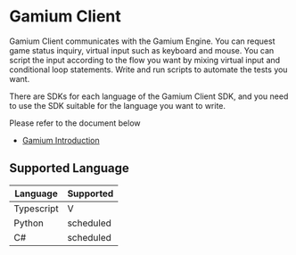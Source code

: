 # Gamium Client

Gamium Client communicates with the Gamium Engine. You can request game status inquiry, virtual input such as keyboard and mouse. You can script the input according to the flow you want by mixing virtual input and conditional loop statements. Write and run scripts to automate the tests you want.

There are SDKs for each language of the Gamium Client SDK, and you need to use the SDK suitable for the language you want to write.

Please refer to the document below

- [Gamium Introduction](https://docs.dogutech.io/gamium/introduction)

## Supported Language

| Language   | Supported |
| ---------- | --------- |
| Typescript | V         |
| Python     | scheduled |
| C#         | scheduled |
